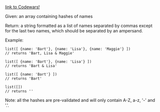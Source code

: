 [link to Codewars!](https://www.codewars.com/kata/53368a47e38700bd8300030d)

Given: an array containing hashes of names

Return: a string formatted as a list of names separated by commas except for the last two names, which should be separated by an ampersand.

Example:
```
list([ {name: 'Bart'}, {name: 'Lisa'}, {name: 'Maggie'} ])
// returns 'Bart, Lisa & Maggie'

list([ {name: 'Bart'}, {name: 'Lisa'} ])
// returns 'Bart & Lisa'

list([ {name: 'Bart'} ])
// returns 'Bart'

list([])
// returns ''
```
Note: all the hashes are pre-validated and will only contain A-Z, a-z, '-' and '.'.